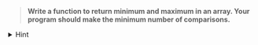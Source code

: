 > **Write a function to return minimum and maximum in an array. Your program should make the minimum number of comparisons.**

<details>
<summary>Hint</summary>

- METHOD 1 (Simple Linear Search)
  - total number of comparisons is 1 + 2(n-2) in the worst case and 1 + n – 2 in the best case.
- METHOD 2 (Tournament Method)
  - Divide and Conquer 
  - 3n/2 -2 comparisons if n is a power of 2.
- METHOD 3 (Compare in Pairs) 
</details>